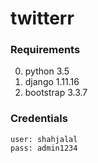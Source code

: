 # twitterr

### Requirements
0. python 3.5
1. django 1.11.16
2. bootstrap 3.3.7

### Credentials

```
user: shahjalal
pass: admin1234
```